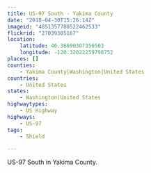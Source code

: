 ```yaml
---
title: US-97 South - Yakima County
date: "2018-04-30T15:26:14Z"
imageid: "4851357780522462533"
flickrid: "27039305167"
location:
    latitude: 46.36690307356503
    longitude: -120.32022259798752
places: []
counties:
    - Yakima County|Washington|United States
countries:
    - United States
states:
    - Washington|United States
highwaytypes:
    - US Highway
highways:
    - US-97
tags:
    - Shield

---
```

US-97 South in Yakima County.